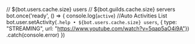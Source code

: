 // ${bot.users.cache.size} users
// ${bot.guilds.cache.size} servers
bot.once('ready', () => {
  console.log(`active`)
  //Auto Activities List
   bot.user.setActivity(`.help • ${bot.users.cache.size} users`, {
  type: "STREAMING",
  url: "https://www.youtube.com/watch?v=5qap5aO4i9A"})
      .catch(console.error)
})